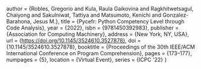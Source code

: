 author = {Robles, Gregorio and Kula, Raula Gaikovina and Ragkhitwetsagul, Chaiyong and Sakulniwat, Tattiya and Matsumoto, Kenichi and Gonzalez-Barahona, Jesus M.},
title = {Pycefr: Python Competency Level through Code Analysis},
year = {2022},
isbn = {9781450392983},
publisher = {Association for Computing Machinery},
address = {New York, NY, USA},
url = {https://doi.org/10.1145/3524610.3527878},
doi = {10.1145/3524610.3527878},
booktitle = {Proceedings of the 30th IEEE/ACM International Conference on Program Comprehension},
pages = {173–177},
numpages = {5},
location = {Virtual Event},
series = {ICPC '22}
}
